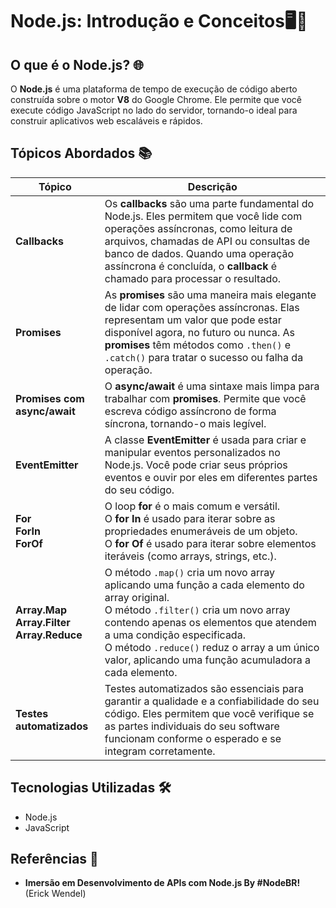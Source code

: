 # Node.js: Introdução e Conceitos🖥️🚩

## O que é o Node.js? 🌐

O **Node.js** é uma plataforma de tempo de execução de código aberto construída sobre o motor **V8** do Google Chrome. Ele permite que você execute código JavaScript no lado do servidor, tornando-o ideal para construir aplicativos web escaláveis e rápidos.

## Tópicos Abordados 📚

| Tópico                | Descrição                                                                                                                                                                                                                   |
|-----------------------|-----------------------------------------------------------------------------------------------------------------------------------------------------------------------------------------------------------------------------|
| **Callbacks**         | Os **callbacks** são uma parte fundamental do Node.js. Eles permitem que você lide com operações assíncronas, como leitura de arquivos, chamadas de API ou consultas de banco de dados. Quando uma operação assíncrona é concluída, o **callback** é chamado para processar o resultado. |
| **Promises**          | As **promises** são uma maneira mais elegante de lidar com operações assíncronas. Elas representam um valor que pode estar disponível agora, no futuro ou nunca. As **promises** têm métodos como `.then()` e `.catch()` para tratar o sucesso ou falha da operação. |
| **Promises com async/await** | O **async/await** é uma sintaxe mais limpa para trabalhar com **promises**. Permite que você escreva código assíncrono de forma síncrona, tornando-o mais legível. |
| **EventEmitter**      | A classe **EventEmitter** é usada para criar e manipular eventos personalizados no Node.js. Você pode criar seus próprios eventos e ouvir por eles em diferentes partes do seu código.
| **For<br>ForIn<br>ForOf**      | O loop **for** é o mais comum e versátil.<br> O **for In** é usado para iterar sobre as propriedades enumeráveis de um objeto.<br> O **for Of** é usado para iterar sobre elementos iteráveis (como arrays, strings, etc.).
| **Array.Map<br>Array.Filter<br>Array.Reduce**      | O método `.map()` cria um novo array aplicando uma função a cada elemento do array original.<br> O método `.filter()` cria um novo array contendo apenas os elementos que atendem a uma condição especificada.<br> O método `.reduce()` reduz o array a um único valor, aplicando uma função acumuladora a cada elemento.  
| **Testes automatizados**      | Testes automatizados são essenciais para garantir a qualidade e a confiabilidade do seu código. Eles permitem que você verifique se as partes individuais do seu software funcionam conforme o esperado e se integram corretamente.            

## Tecnologias Utilizadas 🛠️

- Node.js
- JavaScript

## Referências 📖

- **Imersão em Desenvolvimento de APIs com Node.js By #NodeBR!** (Erick Wendel)